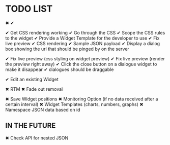 TODO LIST
===

✖ ✔

✔ Get CSS rendering working
  ✔ Go through the CSS
  ✔ Scope the CSS rules to the widget
✔ Provide a Widget Template for the developer to use
✔ Fix live preview
  ✔ CSS rendering
  ✔ Sample JSON payload
✔ Display a dialog box showing the url that should be pinged by on the server

✔ Fix live preview (css styling on widget preview)
✔ Fix live preview (render the preview right away)
✔ Click the close button on a dialogue widget to make it disappear
✔ dialogues should be draggable

✔ Edit an existing Widget

✖ RTM
✖ Fade out removal


✖ Save Widget positions
✖ Monitoring Option (if no data received after a certain interval)
✖ Widget Templates (charts, numbers, graphs)
✖ Namespace JSON data based on id

IN THE FUTURE
---

✖ Check API for nested JSON